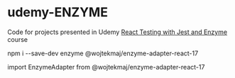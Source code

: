 # udemy-ENZYME

Code for projects presented in Udemy [React Testing with Jest and Enzyme](https://www.udemy.com/course/react-testing-with-jest-and-enzyme/?referralCode=3A42BF689E28CADB0587) course

npm i --save-dev enzyme @wojtekmaj/enzyme-adapter-react-17

import EnzymeAdapter from @wojtekmaj/enzyme-adapter-react-17
